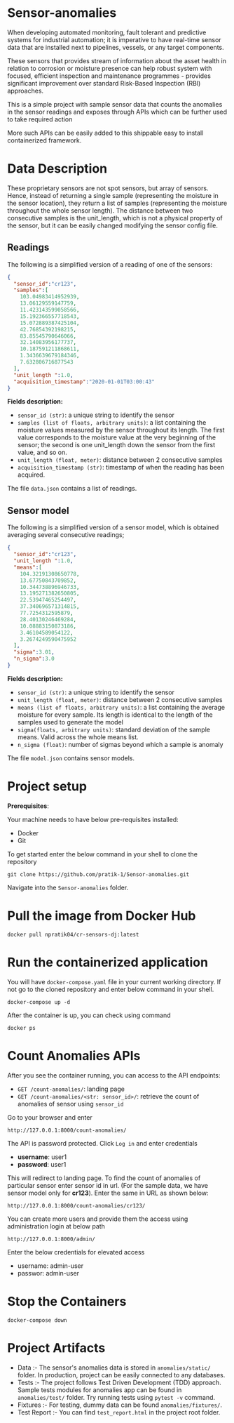 # Sensor-anomalies

When developing automated monitoring, fault tolerant and predictive systems for industrial automation; it is imperative to have real-time sensor data that are installed next to pipelines, vessels, or any target components.  

These sensors that provides stream of information about the asset health in relation to corrosion or moisture presence can help robust system with focused, efficient inspection and maintenance programmes - provides significant improvement over standard Risk-Based Inspection (RBI) approaches.

This is a simple project with sample sensor data that counts the anomalies in the sensor readings and exposes through APIs which can be further used to take required action


More such APIs can be easily added to this shippable easy to install containerized framework.

# Data Description
These proprietary sensors are not spot sensors, but array of sensors. Hence, instead of returning a single sample (representing the moisture in the sensor location), they return a list of samples (representing the moisture throughout the whole sensor length). The distance between two consecutive samples is the unit_length, which is not a physical property of the sensor, but it can be easily changed modifying the sensor config file.

## Readings
The following is a simplified version of a reading of one of the sensors:
```json
{
  "sensor_id":"cr123",
  "samples":[
    103.04983414952939,
    13.06129559147759,
    11.423143599058566,
    15.192366557718543,
    15.072889387425104,
    42.76854392198215,
    83.85545790646066,
    32.14083956177737,
    10.187591211868611,
    1.3436639679184346,
    7.632806716877543
  ],
  "unit_length ":1.0,
  "acquisition_timestamp":"2020-01-01T03:00:43"
}
```

**Fields description:**
- `sensor_id (str)`: a unique string to identify the sensor
- `samples (list of floats, arbitrary units)`: a list containing the moisture
values measured by the sensor throughout its length. The first value corresponds to the
moisture value at the very beginning of the sensor; the second is one unit_length down
the sensor from the first value, and so on.
- `unit_length (float, meter)`: distance between 2 consecutive samples
- `acquisition_timestamp (str)`: timestamp of when the reading has been acquired.

The file `data.json` contains a list of readings.



## Sensor model
The following is a simplified version of a sensor model, which is obtained averaging several
consecutive readings;
```json
{
  "sensor_id":"cr123",
  "unit_length ":1.0,
  "means":[
    104.32191308650778,
    13.67750843709852,
    10.344738896946733,
    13.195271382650805,
    22.53947465254497,
    37.340696571314815,
    77.7254312595879,
    28.40130246469284,
    10.08883150873186,
    3.46104589054122,
    3.2674249590475952
  ],
  "sigma":3.01,
  "n_sigma":3.0
}
```
**Fields description:**
- `sensor_id (str)`: a unique string to identify the sensor
- `unit_length (float, meter)`: distance between 2 consecutive samples
- `means (list of floats, arbitrary units)`: a list containing the average moisture for every sample. Its length is identical to the length of the samples used to generate the model
- `sigma(floats, arbitrary units)`: standard deviation of the sample means. Valid across the whole means list.
- `n_sigma (float)`: number of sigmas beyond which a sample is anomaly

The file `model.json` contains sensor models.




# Project setup
**Prerequisites**:

Your machine needs to have below pre-requisites installed:
- Docker
- Git


To get started enter the below command in your shell to clone the repository
```commandline
git clone https://github.com/pratik-1/Sensor-anomalies.git
```
Navigate into the `Sensor-anomalies` folder.



# Pull the image from Docker Hub
```commandline
docker pull npratik04/cr-sensors-dj:latest
```


# Run the containerized application
You will have `docker-compose.yaml` file in your current working directory. If not go to the cloned repository and enter below command in your shell.
```commandline
docker-compose up -d
```
After the container is up, you can check using command
```commandline
docker ps
```

# Count Anomalies APIs
After you see the container running, you can access to the API endpoints:
- `GET /count-anomalies/`: landing page
- `GET /count-anomalies/<str: sensor_id>/`: retrieve the count of anomalies of sensor using `sensor_id`


Go to your browser and enter
```commandline
http://127.0.0.1:8000/count-anomalies/
```
The API is password protected. Click `Log in` and enter credentials 
- **username**: user1
- **password**: user1

This will redirect to landing page. To find the count of anomalies of particular sensor enter sensor id in url. (For the sample data, we have sensor model only for **cr123**). Enter the same in URL as shown below:
```commandline
http://127.0.0.1:8000/count-anomalies/cr123/
```

You can create more users and provide them the access using administration login at below path
```commandline
http://127.0.0.1:8000/admin/
```
Enter the below credentials for elevated access
- username: admin-user
- passwor: admin-user


# Stop the Containers
```commandline
docker-compose down
```


# Project Artifacts
- Data :- The sensor's anomalies data is stored in `anomalies/static/` folder. In production, project can be easily connected to any databases.
- Tests :- The project follows Test Driven Development (TDD) approach. Sample tests modules for anomalies app can be found in `anomalies/test/` folder.  Try running tests using `pytest -v` command.
- Fixtures :- For testing, dummy data can be found  `anomalies/fixtures/`.
- Test Report :- You can find `test_report.html`  in the project root folder. 
